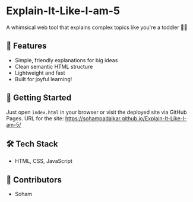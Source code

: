# Explain-It-Like-I-am-5

A whimsical web tool that explains complex topics like you're a toddler 👶🧠

## 🌟 Features
- Simple, friendly explanations for big ideas
- Clean semantic HTML structure
- Lightweight and fast
- Built for joyful learning!


## 🚀 Getting Started
Just open `index.html` in your browser or visit the deployed site via GitHub Pages.
URL for the site: https://sohampadalkar.github.io/Explain-It-Like-I-am-5/


## 🛠 Tech Stack
- HTML, CSS, JavaScript



## 🤝 Contributors
- Soham 

